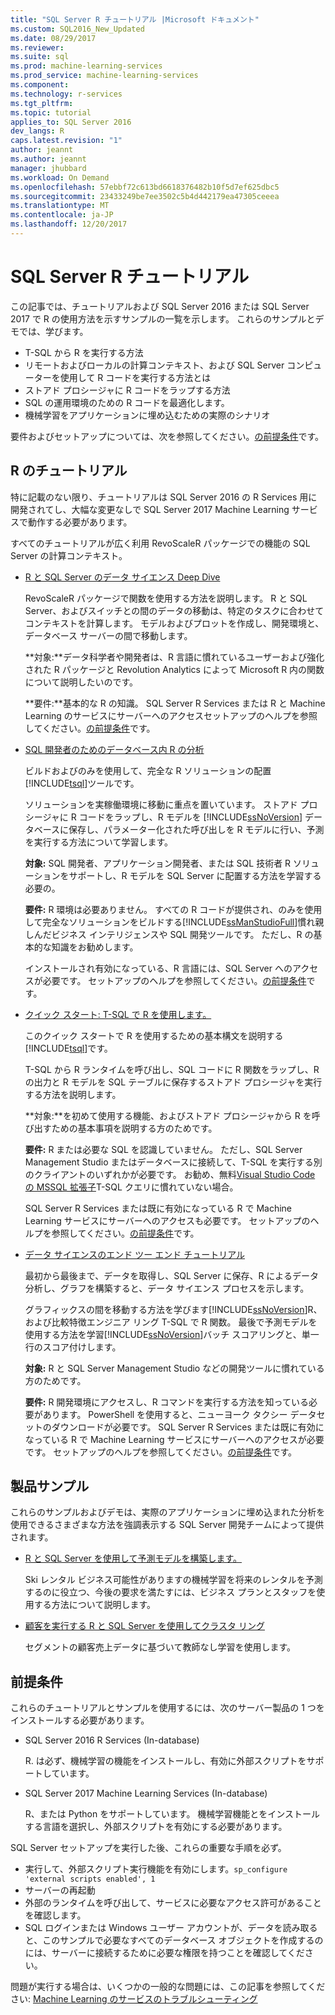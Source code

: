 ```yaml
---
title: "SQL Server R チュートリアル |Microsoft ドキュメント"
ms.custom: SQL2016_New_Updated
ms.date: 08/29/2017
ms.reviewer: 
ms.suite: sql
ms.prod: machine-learning-services
ms.prod_service: machine-learning-services
ms.component: 
ms.technology: r-services
ms.tgt_pltfrm: 
ms.topic: tutorial
applies_to: SQL Server 2016
dev_langs: R
caps.latest.revision: "1"
author: jeannt
ms.author: jeannt
manager: jhubbard
ms.workload: On Demand
ms.openlocfilehash: 57ebbf72c613bd6618376482b10f5d7ef625dbc5
ms.sourcegitcommit: 23433249be7ee3502c5b4d442179ea47305ceeea
ms.translationtype: MT
ms.contentlocale: ja-JP
ms.lasthandoff: 12/20/2017
---
```

# <a name="sql-server-r-tutorials"></a>SQL Server R チュートリアル

この記事では、チュートリアルおよび SQL Server 2016 または SQL Server 2017 で R の使用方法を示すサンプルの一覧を示します。 これらのサンプルとデモでは、学びます。

+ T-SQL から R を実行する方法
+ リモートおよびローカルの計算コンテキスト、および SQL Server コンピューターを使用して R コードを実行する方法とは
+ ストアド プロシージャに R コードをラップする方法
+ SQL の運用環境のための R コードを最適化します。
+ 機械学習をアプリケーションに埋め込むための実際のシナリオ

要件およびセットアップについては、次を参照してください。[の前提条件](#bkmk_Prerequisites)です。

## <a name="bkmk_sqltutorials"></a>R のチュートリアル

特に記載のない限り、チュートリアルは SQL Server 2016 の R Services 用に開発されてし、大幅な変更なしで SQL Server 2017 Machine Learning サービスで動作する必要があります。

すべてのチュートリアルが広く利用 RevoScaleR パッケージでの機能の SQL Server の計算コンテキスト。

+ [R と SQL Server のデータ サイエンス Deep Dive](../tutorials/deepdive-data-science-deep-dive-using-the-revoscaler-packages.md)

  RevoScaleR パッケージで関数を使用する方法を説明します。 R と SQL Server、およびスイッチとの間のデータの移動は、特定のタスクに合わせてコンテキストを計算します。 モデルおよびプロットを作成し、開発環境と、データベース サーバーの間で移動します。

  **対象:**データ科学者や開発者は、R 言語に慣れているユーザーおよび強化された R パッケージと Revolution Analytics によって Microsoft R 内の関数について説明したいのです。

  **要件:**基本的な R の知識。 SQL Server R Services または R と Machine Learning のサービスにサーバーへのアクセスセットアップのヘルプを参照してください。[の前提条件](#bkmk_Prerequisites)です。

+ [SQL 開発者のためのデータベース内 R の分析](../tutorials/sqldev-in-database-r-for-sql-developers.md)

  ビルドおよびのみを使用して、完全な R ソリューションの配置[!INCLUDE[tsql](../../includes/tsql-md.md)]ツールです。

  ソリューションを実稼働環境に移動に重点を置いています。 ストアド プロシージャに R コードをラップし、R モデルを [!INCLUDE[ssNoVersion](../../includes/ssnoversion-md.md)] データベースに保存し、パラメーター化された呼び出しを R モデルに行い、予測を実行する方法について学習します。

  **対象:** SQL 開発者、アプリケーション開発者、または SQL 技術者 R ソリューションをサポートし、R モデルを SQL Server に配置する方法を学習する必要の。

  **要件:** R 環境は必要ありません。 すべての R コードが提供され、のみを使用して完全なソリューションをビルドする[!INCLUDE[ssManStudioFull](../../includes/ssmanstudiofull-md.md)]慣れ親しんだビジネス インテリジェンスや SQL 開発ツールです。 ただし、R の基本的な知識をお勧めします。

  インストールされ有効になっている、R 言語には、SQL Server へのアクセスが必要です。 セットアップのヘルプを参照してください。[の前提条件](#bkmk_Prerequisites)です。

+ [クイック スタート: T-SQL で R を使用します。](../tutorials/rtsql-using-r-code-in-transact-sql-quickstart.md)

  このクイック スタートで R を使用するための基本構文を説明する[!INCLUDE[tsql](../../includes/tsql-md.md)]です。

  T-SQL から R ランタイムを呼び出し、SQL コードに R 関数をラップし、R の出力と R モデルを SQL テーブルに保存するストアド プロシージャを実行する方法を説明します。

  **対象:**を初めて使用する機能、およびストアド プロシージャから R を呼び出すための基本事項を説明する方のためです。

  **要件:** R または必要な SQL を認識していません。 ただし、SQL Server Management Studio またはデータベースに接続して、T-SQL を実行する別のクライアントのいずれかが必要です。 お勧め、無料[Visual Studio Code の MSSQL 拡張子](https://marketplace.visualstudio.com/items?itemName=ms-mssql.mssql)T-SQL クエリに慣れていない場合。

  SQL Server R Services または既に有効になっている R で Machine Learning サービスにサーバーへのアクセスも必要です。 セットアップのヘルプを参照してください。[の前提条件](#bkmk_Prerequisites)です。

+ [データ サイエンスのエンド ツー エンド チュートリアル](../tutorials/walkthrough-data-science-end-to-end-walkthrough.md)

  最初から最後まで、データを取得し、SQL Server に保存、R によるデータ分析し、グラフを構築すると、データ サイエンス プロセスを示します。

  グラフィックスの間を移動する方法を学びます[!INCLUDE[ssNoVersion](../../includes/ssnoversion-md.md)]R、および比較特徴エンジニア リング T-SQL で R 関数。 最後で予測モデルを使用する方法を学習[!INCLUDE[ssNoVersion](../../includes/ssnoversion-md.md)]バッチ スコアリングと、単一行のスコア付けします。

  **対象:** R と SQL Server Management Studio などの開発ツールに慣れている方のためです。

  **要件:** R 開発環境にアクセスし、R コマンドを実行する方法を知っている必要があります。 PowerShell を使用すると、ニューヨーク タクシー データセットのダウンロードが必要です。 SQL Server R Services または既に有効になっている R で Machine Learning サービスにサーバーへのアクセスが必要です。 セットアップのヘルプを参照してください。[の前提条件](#bkmk_Prerequisites)です。

## <a name ="bkmk_samples"></a>製品サンプル

これらのサンプルおよびデモは、実際のアプリケーションに埋め込まれた分析を使用できるさまざまな方法を強調表示する SQL Server 開発チームによって提供されます。

+ [R と SQL Server を使用して予測モデルを構築します。](https://microsoft.github.io/sql-ml-tutorials/R/rentalprediction)

  Ski レンタル ビジネス可能性がありますの機械学習を将来のレンタルを予測するのに役立つ、今後の要求を満たすには、ビジネス プランとスタッフを使用する方法について説明します。

+ [顧客を実行する R と SQL Server を使用してクラスタ リング](https://microsoft.github.io/sql-ml-tutorials/R/customerclustering/)

  セグメントの顧客売上データに基づいて教師なし学習を使用します。

## <a name="bkmk_Prerequisites"></a>前提条件

これらのチュートリアルとサンプルを使用するには、次のサーバー製品の 1 つをインストールする必要があります。

+ SQL Server 2016 R Services (In-database)
  
  R. は必ず、機械学習の機能をインストールし、有効に外部スクリプトをサポートしています。

+ SQL Server 2017 Machine Learning Services (In-database)
  
  R、または Python をサポートしています。 機械学習機能とをインストールする言語を選択し、外部スクリプトを有効にする必要があります。

SQL Server セットアップを実行した後、これらの重要な手順を必ず。

+ 実行して、外部スクリプト実行機能を有効にします。`sp_configure 'external scripts enabled', 1`
+ サーバーの再起動
+ 外部のランタイムを呼び出して、サービスに必要なアクセス許可があることを確認します。
+ SQL ログインまたは Windows ユーザー アカウントが、データを読み取ると、このサンプルで必要なすべてのデータベース オブジェクトを作成するのには、サーバーに接続するために必要な権限を持つことを確認してください。

問題が実行する場合は、いくつかの一般的な問題には、この記事を参照してください: [Machine Learning のサービスのトラブルシューティング](../machine-learning-troubleshooting-faq.md)
